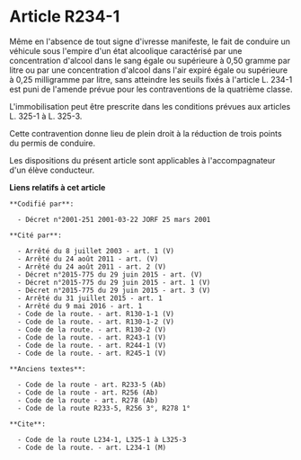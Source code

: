 # Article R234-1

Même en l'absence de tout signe d'ivresse manifeste, le fait de conduire un véhicule sous l'empire d'un état alcoolique
caractérisé par une concentration d'alcool dans le sang égale ou supérieure à 0,50 gramme par litre ou par une concentration
d'alcool dans l'air expiré égale ou supérieure à 0,25 milligramme par litre, sans atteindre les seuils fixés à l'article L.
234-1 est puni de l'amende prévue pour les contraventions de la quatrième classe.

L'immobilisation peut être prescrite dans les conditions prévues aux articles L. 325-1 à L. 325-3.

Cette contravention donne lieu de plein droit à la réduction de trois points du permis de conduire.

Les dispositions du présent article sont applicables à l'accompagnateur d'un élève conducteur.

**Liens relatifs à cet article**

	**Codifié par**:

	  - Décret n°2001-251 2001-03-22 JORF 25 mars 2001

	**Cité par**:

	  - Arrêté du 8 juillet 2003 - art. 1 (V)
	  - Arrêté du 24 août 2011 - art. (V)
	  - Arrêté du 24 août 2011 - art. 2 (V)
	  - Décret n°2015-775 du 29 juin 2015 - art. (V)
	  - Décret n°2015-775 du 29 juin 2015 - art. 1 (V)
	  - Décret n°2015-775 du 29 juin 2015 - art. 3 (V)
	  - Arrêté du 31 juillet 2015 - art. 1
	  - Arrêté du 9 mai 2016 - art. 1
	  - Code de la route. - art. R130-1-1 (V)
	  - Code de la route. - art. R130-1-2 (V)
	  - Code de la route. - art. R130-2 (V)
	  - Code de la route. - art. R243-1 (V)
	  - Code de la route. - art. R244-1 (V)
	  - Code de la route. - art. R245-1 (V)

	**Anciens textes**:

	  - Code de la route - art. R233-5 (Ab)
	  - Code de la route - art. R256 (Ab)
	  - Code de la route - art. R278 (Ab)
	  - Code de la route R233-5, R256 3°, R278 1°

	**Cite**:

	  - Code de la route L234-1, L325-1 à L325-3
	  - Code de la route. - art. L234-1 (M)
